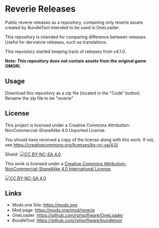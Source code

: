 # Reverie Releases
Public reverie releases as a repository, containing only reverie assets created by BundleTool intended to be used in OneLoader.

This repository is intended for comparing difference between releases. Useful for derviatvie releases, such as translations.

This repository started keeping track of releases from v4.1.0.

**Note: This repository does not contain assets from the original game OMORI.**

## Usage
Download this repository as a zip file (located in the "Code" button). Rename the zip file to be "reverie"

## License
This project is licensed under a
Creative Commons Attribution-NonCommercial-ShareAlike 4.0 Unported License.

You should have received a copy of the license along with this
work. If not, see https://creativecommons.org/licenses/by-nc-sa/4.0/

Shield: [![CC BY-NC-SA 4.0][cc-by-nc-sa-shield]][cc-by-nc-sa]

This work is licensed under a
[Creative Commons Attribution-NonCommercial-ShareAlike 4.0 International License][cc-by-nc-sa].

[![CC BY-NC-SA 4.0][cc-by-nc-sa-image]][cc-by-nc-sa]

[cc-by-nc-sa]: http://creativecommons.org/licenses/by-nc-sa/4.0/
[cc-by-nc-sa-image]: https://licensebuttons.net/l/by-nc-sa/4.0/88x31.png
[cc-by-nc-sa-shield]: https://img.shields.io/badge/License-CC%20BY--NC--SA%204.0-lightgrey.svg

## Links
- Mods.one Site: https://mods.one
- Mod page: https://mods.one/mod/reverie
- OneLoader: https://github.com/rphsoftware/OneLoader
- BundleTool: https://github.com/rphsoftware/bundletool
